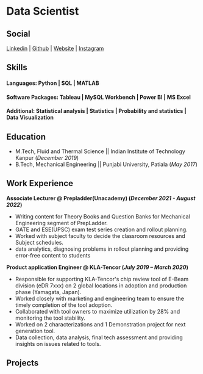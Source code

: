 # Data Scientist
## Social
[Linkedin](https://www.linkedin.com/in/deepanshus29/) |
[Github](https://github.com/Deepanshus29) |
[Website](https://deepanshus29.github.io/) |
[Instagram](https://www.instagram.com/stupe.fy_/) 
## Skills
#### Languages: Python | SQL | MATLAB
#### Software Packages: Tableau | MySQL Workbench | Power BI | MS Excel
#### Additional: Statistical analysis | Statistics | Probability and statistics | Data Visualization
## Education							       		
- M.Tech, Fluid and Thermal Science	|| Indian Institute of Technology Kanpur (_December 2019_)		        		
- B.Tech, Mechanical Engineering || Punjabi University, Patiala (_May 2017_)

## Work Experience

**Associate Lecturer @ Prepladder(Unacademy) (_December 2021 - August 2022_)**
-  Writing content for Theory Books and Question Banks for Mechanical Engineering segment of PrepLadder.
- GATE and ESE(UPSC) exam test series creation and rollout planning.
- Worked with subject faculty to decide the classroom resources and Subject schedules.
- data analytics, diagnosing problems in rollout planning and providing error-free content to students

**Product application Engineer @ KLA-Tencor (_July 2019 – March 2020_)**
- Responsible for supporting KLA-Tencor's chip review tool of E-Beam division (eDR 7xxx) on 2 global locations in adoption and production phase (Yamagata, Japan).
- Worked closely with marketing and engineering team to ensure the timely completion of the tool adoption.
- Collaborated with tool owners to maximize utilization by 28% and monitoring the tool stability.
- Worked on 2 characterizations and 1 Demonstration project for next generation tool.
- Data collection, data analysis, final tech assessment and providing insights on issues related to tools.



## Projects
